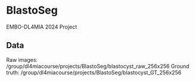 # BlastoSeg
EMBO-DL4MIA 2024 Project

## Data 
Raw images: /group/dl4miacourse/projects/BlastoSeg/blastocyst_raw_256x256
Ground truth: /group/dl4miacourse/projects/BlastoSeg/blastocyst_GT_256x256
